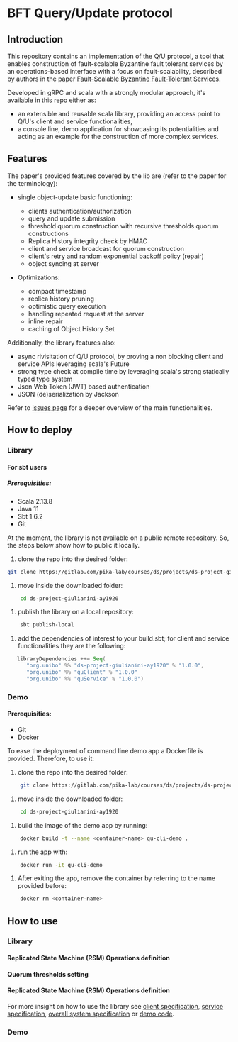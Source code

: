 BFT Query/Update protocol
===========================

Introduction
---------------	

This repository contains an implementation of the Q/U protocol, a tool that enables construction of fault-scalable Byzantine fault tolerant services by an operations-based interface with a focus on fault-scalability, described by authors in the paper [Fault-Scalable Byzantine Fault-Tolerant Services](https://cs.brown.edu/courses/csci2950-g/papers/qu.pdf).

Developed in gRPC and scala with a strongly modular approach, it's available in this repo either as:
- an extensible and reusable scala library, providing an access point to Q/U's client and service functionalities,
- a console line, demo application for showcasing its potentialities and acting as an example for the construction of more complex services.


Features
---------------	

The paper's provided features covered by the lib are (refer to the paper for the terminology):

- single object-update basic functioning:
	- clients authentication/authorization
	- query and update submission
	- threshold quorum construction with recursive thresholds quorum constructions
	- Replica History integrity check by HMAC
	- client and service broadcast for quorum construction
	- client's retry and random exponential backoff policy (repair)
	- object syncing at server

- Optimizations:
	- compact timestamp
	- replica history pruning
	- optimistic query execution
	- handling repeated request at the server
	- inline repair
	- caching of Object History Set

Additionally, the library features also:
- 	async rivisitation of Q/U protocol, by proving a non blocking client and service APIs leveraging scala's Future
-	 strong type check at compile time by leveraging scala's strong statically typed type system
- 	Json Web Token (JWT) based authentication
- 	JSON (de)serialization by Jackson


Refer to [issues page](https://gitlab.com/pika-lab/courses/ds/projects/ds-project-giulianini-ay1920/-/issues) for a deeper overview of the main functionalities. 



How to deploy
---------------	

### Library

#### For sbt users

##### Prerequisities:

-	Scala 2.13.8
-	Java 11
-	Sbt 1.6.2
-	Git

At the moment, the library is not available on a public remote repository. So, the steps below show how to public it locally.

1. clone the repo into the desired folder:
```bash
git clone https://gitlab.com/pika-lab/courses/ds/projects/ds-project-giulianini-ay1920
```
1. move inside the downloaded folder:
```bash
    cd ds-project-giulianini-ay1920
```
1. publish the library on a local repository:
```bash
    sbt publish-local
```
1. add the dependencies of interest to your build.sbt; for client and service functionalities they are the following:
```scala
   libraryDependencies ++= Seq(
      "org.unibo" %% "ds-project-giulianini-ay1920" % "1.0.0",
      "org.unibo" %% "quClient" % "1.0.0"
      "org.unibo" %% "quService" % "1.0.0")
```

### Demo


#### Prerequisities:

-	Git
- 	Docker

To ease the deployment of command line demo app a Dockerfile is provided. Therefore, to use it:

1. clone the repo into the desired folder:
```bash
    git clone https://gitlab.com/pika-lab/courses/ds/projects/ds-project-giulianini-ay1920
```
1. move inside the downloaded folder:
```bash    
    cd ds-project-giulianini-ay1920
```
1. build the image of the demo app by running:
```bash
    docker build -t --name <container-name> qu-cli-demo .
```
1. run the app with:
```bash
    docker run -it qu-cli-demo
```
1. After exiting the app, remove the container by referring to the name provided before:
```bash
    docker rm <container-name>
```



## How to use


### Library

#### Replicated State Machine (RSM) Operations definition


#### Quorum thresholds setting


#### Replicated State Machine (RSM) Operations definition




For more insight on how to use the library see [client specification](https://gitlab.com/pika-lab/courses/ds/projects/ds-project-giulianini-ay1920/-/tree/demo/qu-client/src/test/scala/qu/client), [service specification](https://gitlab.com/pika-lab/courses/ds/projects/ds-project-giulianini-ay1920/-/tree/demo/qu-service/src/test/scala/qu/service), [overall system specification](https://gitlab.com/pika-lab/courses/ds/projects/ds-project-giulianini-ay1920/-/tree/demo/qu-system-testing/src/test/scala/qu) or [demo code](https://gitlab.com/pika-lab/courses/ds/projects/ds-project-giulianini-ay1920/-/tree/demo/qu-demo/src/main/scala/qu).

### Demo
